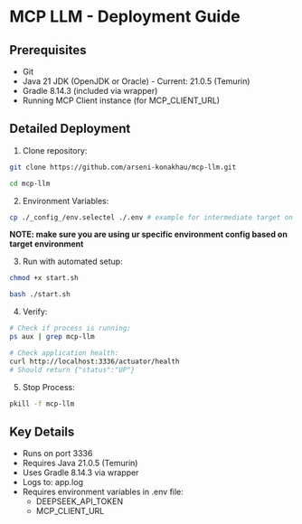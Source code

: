 # MCP LLM - Deployment Guide

## Prerequisites
- Git
- Java 21 JDK (OpenJDK or Oracle) - Current: 21.0.5 (Temurin)
- Gradle 8.14.3 (included via wrapper)
- Running MCP Client instance (for MCP_CLIENT_URL)



## Detailed Deployment

1. Clone repository:
```bash
git clone https://github.com/arseni-konakhau/mcp-llm.git

cd mcp-llm
```



2. Environment Variables:

```bash
cp ./_config_/env.selectel ./.env # example for intermediate target on selectel cloud
```

__NOTE: make sure you are using ur specific environment config based on target environment__



3. Run with automated setup:
```bash
chmod +x start.sh

bash ./start.sh
```



4. Verify:
```bash
# Check if process is running:
ps aux | grep mcp-llm

# Check application health:
curl http://localhost:3336/actuator/health
# Should return {"status":"UP"}
```



5. Stop Process:
```bash
pkill -f mcp-llm
```



## Key Details
- Runs on port 3336
- Requires Java 21.0.5 (Temurin)
- Uses Gradle 8.14.3 via wrapper
- Logs to: app.log
- Requires environment variables in .env file:
  - DEEPSEEK_API_TOKEN
  - MCP_CLIENT_URL
